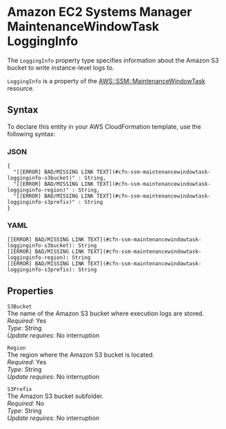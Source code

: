 # Amazon EC2 Systems Manager MaintenanceWindowTask LoggingInfo<a name="aws-properties-ssm-maintenancewindowtask-logginginfo"></a>

<a name="aws-properties-ssm-maintenancewindowtask-logginginfo-description"></a>The `LoggingInfo` property type specifies information about the Amazon S3 bucket to write instance\-level logs to\.

<a name="aws-properties-ssm-maintenancewindowtask-logginginfo-inheritance"></a> `LoggingInfo` is a property of the [AWS::SSM::MaintenanceWindowTask](aws-resource-ssm-maintenancewindowtask.md) resource\.

## Syntax<a name="aws-properties-ssm-maintenancewindowtask-logginginfo-syntax"></a>

To declare this entity in your AWS CloudFormation template, use the following syntax:

### JSON<a name="aws-properties-ssm-maintenancewindowtask-logginginfo-syntax.json"></a>

```
{
  "[[ERROR] BAD/MISSING LINK TEXT](#cfn-ssm-maintenancewindowtask-logginginfo-s3bucket)" : String,
  "[[ERROR] BAD/MISSING LINK TEXT](#cfn-ssm-maintenancewindowtask-logginginfo-region)" : String,
  "[[ERROR] BAD/MISSING LINK TEXT](#cfn-ssm-maintenancewindowtask-logginginfo-s3prefix)" : String
}
```

### YAML<a name="aws-properties-ssm-maintenancewindowtask-logginginfo-syntax.yaml"></a>

```
[[ERROR] BAD/MISSING LINK TEXT](#cfn-ssm-maintenancewindowtask-logginginfo-s3bucket): String
[[ERROR] BAD/MISSING LINK TEXT](#cfn-ssm-maintenancewindowtask-logginginfo-region): String
[[ERROR] BAD/MISSING LINK TEXT](#cfn-ssm-maintenancewindowtask-logginginfo-s3prefix): String
```

## Properties<a name="aws-properties-ssm-maintenancewindowtask-logginginfo-properties"></a>

`S3Bucket`  
The name of the Amazon S3 bucket where execution logs are stored\.  
 *Required*: Yes  
 *Type*: String  
 *Update requires*: No interruption 

`Region`  
The region where the Amazon S3 bucket is located\.  
 *Required*: Yes  
 *Type*: String  
 *Update requires*: No interruption 

`S3Prefix`  
The Amazon S3 bucket subfolder\.  
 *Required*: No  
 *Type*: String  
 *Update requires*: No interruption 